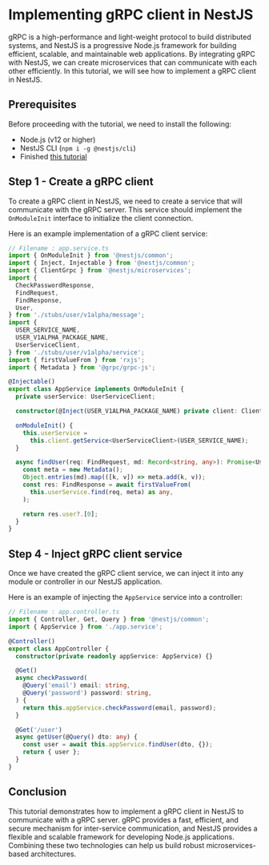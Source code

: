 # Implementing gRPC client in NestJS

gRPC is a high-performance and light-weight protocol to build distributed systems, and NestJS is a progressive Node.js framework for building efficient, scalable, and maintainable web applications. By integrating gRPC with NestJS, we can create microservices that can communicate with each other efficiently. In this tutorial, we will see how to implement a gRPC client in NestJS.

## Prerequisites

Before proceeding with the tutorial, we need to install the following:

- Node.js (v12 or higher)
- NestJS CLI (`npm i -g @nestjs/cli`)
- Finished [this tutorial](./Guided-Nestjs-gRPC.md)

## Step 1 - Create a gRPC client

To create a gRPC client in NestJS, we need to create a service that will communicate with the gRPC server. This service should implement the `OnModuleInit` interface to initialize the client connection.

Here is an example implementation of a gRPC client service:

```typescript
// Filename : app.service.ts
import { OnModuleInit } from '@nestjs/common';
import { Inject, Injectable } from '@nestjs/common';
import { ClientGrpc } from '@nestjs/microservices';
import {
  CheckPasswordResponse,
  FindRequest,
  FindResponse,
  User,
} from './stubs/user/v1alpha/message';
import {
  USER_SERVICE_NAME,
  USER_V1ALPHA_PACKAGE_NAME,
  UserServiceClient,
} from './stubs/user/v1alpha/service';
import { firstValueFrom } from 'rxjs';
import { Metadata } from '@grpc/grpc-js';

@Injectable()
export class AppService implements OnModuleInit {
  private userService: UserServiceClient;

  constructor(@Inject(USER_V1ALPHA_PACKAGE_NAME) private client: ClientGrpc) {}

  onModuleInit() {
    this.userService =
      this.client.getService<UserServiceClient>(USER_SERVICE_NAME);
  }

  async findUser(req: FindRequest, md: Record<string, any>): Promise<User> {
    const meta = new Metadata();
    Object.entries(md).map(([k, v]) => meta.add(k, v));
    const res: FindResponse = await firstValueFrom(
      this.userService.find(req, meta) as any,
    );

    return res.user?.[0];
  }
}
```

## Step 4 - Inject gRPC client service

Once we have created the gRPC client service, we can inject it into any module or controller in our NestJS application.

Here is an example of injecting the `AppService` service into a controller:

```typescript
// Filename : app.controller.ts
import { Controller, Get, Query } from '@nestjs/common';
import { AppService } from './app.service';

@Controller()
export class AppController {
  constructor(private readonly appService: AppService) {}

  @Get()
  async checkPassword(
    @Query('email') email: string,
    @Query('password') password: string,
  ) {
    return this.appService.checkPassword(email, password);
  }

  @Get('/user')
  async getUser(@Query() dto: any) {
    const user = await this.appService.findUser(dto, {});
    return { user };
  }
}
```

## Conclusion

This tutorial demonstrates how to implement a gRPC client in NestJS to communicate with a gRPC server. gRPC provides a fast, efficient, and secure mechanism for inter-service communication, and NestJS provides a flexible and scalable framework for developing Node.js applications. Combining these two technologies can help us build robust microservices-based architectures.
